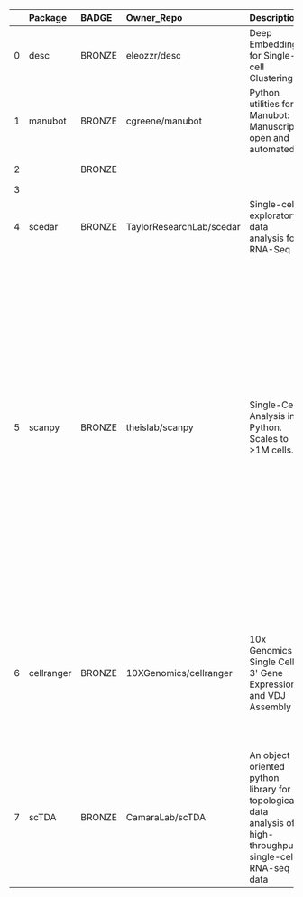 |    | Package    | BADGE   | Owner_Repo               | Description                                                                                                 | Workflow_Run_Date    | date_created         | last_commit          |   forks |   watchers |   stars | homepage_url                                                                          | has_wiki   |   open_issues | has_downloads   |    Run_ID | Pylint_score   | Pytest_score   | Pip    | Pip_url                              | License   | Build   | Linux   | Mac   | Windows   | Linux_versions   | Mac_versions   | Windows_versions   | contributor_names                                                                                                                                                                                                                                                                                             | contributor_url                                                                                                                                                                                                                                                                                                                                                                                                                                                                                                                                                                                                                                                                                                                                                                                                                                                                                         |   num_contributors | Github_event_name   |
|---:|:-----------|:--------|:-------------------------|:------------------------------------------------------------------------------------------------------------|:---------------------|:---------------------|:---------------------|--------:|-----------:|--------:|:--------------------------------------------------------------------------------------|:-----------|--------------:|:----------------|----------:|:---------------|:---------------|:-------|:-------------------------------------|:----------|:--------|:--------|:------|:----------|:-----------------|:---------------|:-------------------|:--------------------------------------------------------------------------------------------------------------------------------------------------------------------------------------------------------------------------------------------------------------------------------------------------------------|:--------------------------------------------------------------------------------------------------------------------------------------------------------------------------------------------------------------------------------------------------------------------------------------------------------------------------------------------------------------------------------------------------------------------------------------------------------------------------------------------------------------------------------------------------------------------------------------------------------------------------------------------------------------------------------------------------------------------------------------------------------------------------------------------------------------------------------------------------------------------------------------------------------|-------------------:|:--------------------|
|  0 | desc       | BRONZE  | eleozzr/desc             | Deep Embedding for Single-cell Clustering                                                                   | 2020-07-21T14:05:27Z | 2019-01-23T05:31:30Z | 2020-05-11T15:17:55Z |      10 |          3 |      37 | https://eleozzr.github.io/desc/                                                       | True       |            16 | True            | 177162407 | -10.00         | 0              | True   | https://pypi.org/project/desc/       | True      | True    | 3.6,3.7 |       |           | ubuntu-latest    |                |                    | eleozzr Yafei611                                                                                                                                                                                                                                                                                              | https://github.com/eleozzr https://github.com/Yafei611                                                                                                                                                                                                                                                                                                                                                                                                                                                                                                                                                                                                                                                                                                                                                                                                                                                  |                  2 | repository_dispatch |
|  1 | manubot    | BRONZE  | cgreene/manubot          | Python utilities for Manubot: Manuscripts, open and automated                                               | 2020-07-17T13:24:47Z | 2020-03-02T14:33:49Z | 2020-03-05T19:31:18Z |       0 |          0 |       0 | https://manubot.org                                                                   | True       |             0 | True            | 172726483 | 7.80           | 0              | True   | https://pypi.org/project/manubot/    | True      | True    | 3.6,3.7 |       |           | ubuntu-latest    |                |                    | dhimmel epogrebnyak cgreene agitter nichtich olgabot                                                                                                                                                                                                                                                          | https://github.com/dhimmel https://github.com/epogrebnyak https://github.com/cgreene https://github.com/agitter https://github.com/nichtich https://github.com/olgabot                                                                                                                                                                                                                                                                                                                                                                                                                                                                                                                                                                                                                                                                                                                                  |                  6 | repository_dispatch |
|  2 |            | BRONZE  |                          |                                                                                                             | 2020-07-22T16:02:02Z |                      |                      |     nan |        nan |     nan |                                                                                       |            |           nan |                 | 178685929 | 6.81           | 1.00           | True   | https://pypi.org/project/True/       | True      | True    | 3.6,3.7 |       |           | ubuntu-latest    |                |                    |                                                                                                                                                                                                                                                                                                               |                                                                                                                                                                                                                                                                                                                                                                                                                                                                                                                                                                                                                                                                                                                                                                                                                                                                                                         |                  0 | repository_dispatch |
|  3 |            |         |                          |                                                                                                             | NONE                 |                      |                      |     nan |        nan |     nan |                                                                                       |            |           nan |                 | 184541149 |                |                |        | https://pypi.org/project/variables/  |           |         |         |       |           |                  |                |                    |                                                                                                                                                                                                                                                                                                               |                                                                                                                                                                                                                                                                                                                                                                                                                                                                                                                                                                                                                                                                                                                                                                                                                                                                                                         |                  0 | repository_dispatch |
|  4 | scedar     | BRONZE  | TaylorResearchLab/scedar | Single-cell exploratory data analysis for RNA-Seq                                                           | 2020-07-28T02:29:16Z | 2018-03-17T05:22:56Z | 2020-03-16T17:41:47Z |       7 |          5 |      24 |                                                                                       | True       |             0 | True            | 185109176 | 6.81           | 1.00           | "True" | https://pypi.org/project/scedar/     | "True"    | True    | 3.6,3.7 |       |           | ubuntu-latest    |                |                    | logstar benstear                                                                                                                                                                                                                                                                                              | https://github.com/logstar https://github.com/benstear                                                                                                                                                                                                                                                                                                                                                                                                                                                                                                                                                                                                                                                                                                                                                                                                                                                  |                  2 | repository_dispatch |
|  5 | scanpy     | BRONZE  | theislab/scanpy          | Single-Cell Analysis in Python. Scales to >1M cells.                                                        | 2020-07-21T17:48:54Z | 2017-01-29T11:31:11Z | 2020-07-21T15:02:03Z |     256 |         48 |     677 | https://scanpy.readthedocs.io                                                         | True       |           324 | True            | 177420432 | 4.35           | 0              | True   | https://pypi.org/project/scanpy/     | True      | True    | 3.6,3.7 |       |           | ubuntu-latest    |                |                    | falexwolf flying-sheep ivirshup fidelram Koncopd gokceneraslan awnimo fbrundu a-munoz-rojas VolkerBergen tcallies giovp scottgigante fabianrost84 tomwhite dawe Marius1311 chriscainx rfechtner jorvis simonwm LuckyMD maximilianh ktpolanski grst gamazeps briangottfried fionahamey jamestwebber LouisFaure | https://github.com/falexwolf https://github.com/flying-sheep https://github.com/ivirshup https://github.com/fidelram https://github.com/Koncopd https://github.com/gokceneraslan https://github.com/awnimo https://github.com/fbrundu https://github.com/a-munoz-rojas https://github.com/VolkerBergen https://github.com/tcallies https://github.com/giovp https://github.com/scottgigante https://github.com/fabianrost84 https://github.com/tomwhite https://github.com/dawe https://github.com/Marius1311 https://github.com/chriscainx https://github.com/rfechtner https://github.com/jorvis https://github.com/simonwm https://github.com/LuckyMD https://github.com/maximilianh https://github.com/ktpolanski https://github.com/grst https://github.com/gamazeps https://github.com/briangottfried https://github.com/fionahamey https://github.com/jamestwebber https://github.com/LouisFaure |                 30 | repository_dispatch |
|  6 | cellranger | BRONZE  | 10XGenomics/cellranger   | 10x Genomics Single Cell 3' Gene Expression and VDJ Assembly                                                | 2020-07-22T14:35:35Z | 2017-07-24T03:02:14Z | 2019-02-26T00:48:48Z |      57 |         19 |     120 | https://support.10xgenomics.com/single-cell-gene-expression/software/overview/welcome | True       |            29 | True            | 178588803 |                |                | True   | https://pypi.org/project/cellranger/ | True      | True    | 3.6,3.7 |       |           | ubuntu-latest    |                |                    | pryvkin10x pmarks sreenathkrishnan hezx evolvedmicrobe nlhepler niranjan628496 jgarthur NarekDshkhunyan adam-azarchs rjrico10x ifiddes-10x meryllewis                                                                                                                                                         | https://github.com/pryvkin10x https://github.com/pmarks https://github.com/sreenathkrishnan https://github.com/hezx https://github.com/evolvedmicrobe https://github.com/nlhepler https://github.com/niranjan628496 https://github.com/jgarthur https://github.com/NarekDshkhunyan https://github.com/adam-azarchs https://github.com/rjrico10x https://github.com/ifiddes-10x https://github.com/meryllewis                                                                                                                                                                                                                                                                                                                                                                                                                                                                                            |                 13 | repository_dispatch |
|  7 | scTDA      | BRONZE  | CamaraLab/scTDA          | An object oriented python library for topological data analysis of high-throughput single-cell RNA-seq data | 2020-07-21T16:00:50Z | 2016-12-22T05:42:07Z | 2018-07-12T20:00:42Z |      21 |          6 |      39 |                                                                                       | True       |             4 | True            | 177302579 | -47.00         | 0              | True   | https://pypi.org/project/scTDA/      | True      | True    | 3.6,3.7 |       |           | ubuntu-latest    |                |                    | pcamara fbrundu doerlbh                                                                                                                                                                                                                                                                                       | https://github.com/pcamara https://github.com/fbrundu https://github.com/doerlbh                                                                                                                                                                                                                                                                                                                                                                                                                                                                                                                                                                                                                                                                                                                                                                                                                        |                  3 | repository_dispatch |